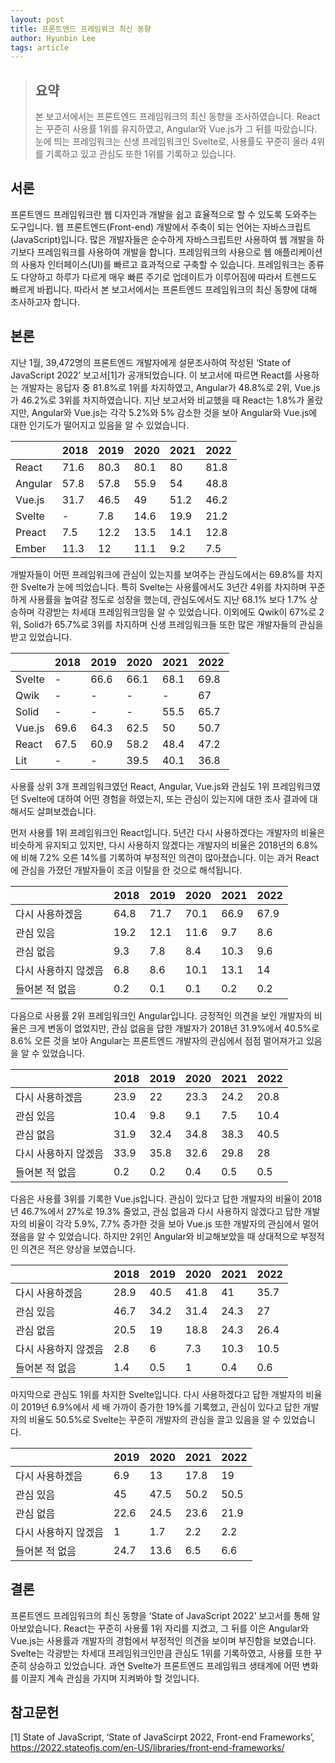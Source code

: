 ```yaml
---
layout: post
title: 프론트엔드 프레임워크 최신 동향
author: Hyunbin Lee
tags: article
---
```


> ## 요약
> 본 보고서에서는 프론트엔드 프레임워크의 최신 동향을 조사하였습니다. React는 꾸준히 사용률 1위를 유지하였고, Angular와 Vue.js가 그 뒤를 따랐습니다. 눈에 띄는 프레임워크는 신생 프레임워크인 Svelte로, 사용률도 꾸준히 올라 4위를 기록하고 있고 관심도 또한 1위를 기록하고 있습니다.

## 서론
프론트엔드 프레임워크란 웹 디자인과 개발을 쉽고 효율적으로 할 수 있도록 도와주는 도구입니다. 웹 프론트엔드(Front-end) 개발에서 주축이 되는 언어는 자바스크립트(JavaScript)입니다. 많은 개발자들은 순수하게 자바스크립트만 사용하여 웹 개발을 하기보다 프레임워크를 사용하여 개발을 합니다. 프레임워크의 사용으로 웹 애플리케이션의 사용자 인터페이스(UI)를 빠르고 효과적으로 구축할 수 있습니다. 프레임워크는 종류도 다양하고 하루가 다르게 매우 빠른 주기로 업데이트가 이루어짐에 따라서 트렌드도 빠르게 바뀝니다. 따라서 본 보고서에서는 프론트엔드 프레임워크의 최신 동향에 대해 조사하고자 합니다.

## 본론
지난 1월, 39,472명의 프론트엔드 개발자에게 설문조사하여 작성된 ‘State of JavaScript 2022’ 보고서[1]가 공개되었습니다. 이 보고서에 따르면 React를 사용하는 개발자는 응답자 중 81.8%로 1위를 차지하였고, Angular가 48.8%로 2위, Vue.js가 46.2%로 3위를 차지하였습니다. 지난 보고서와 비교했을 때 React는 1.8%가 올랐지만, Angular와 Vue.js는 각각 5.2%와 5% 감소한 것을 보아 Angular와 Vue.js에 대한 인기도가 떨어지고 있음을 알 수 있었습니다.

|                |     2018    |     2019    |     2020    |     2021    |     2022    |
|----------------|-------------|-------------|-------------|-------------|-------------|
|     React      |     71.6    |     80.3    |     80.1    |     80      |     81.8    |
|     Angular    |     57.8    |     57.8    |     55.9    |     54      |     48.8    |
|     Vue.js     |     31.7    |     46.5    |     49      |     51.2    |     46.2    |
|     Svelte     |     -       |     7.8     |     14.6    |     19.9    |     21.2    |
|     Preact     |     7.5     |     12.2    |     13.5    |     14.1    |     12.8    |
|     Ember      |     11.3    |     12      |     11.1    |     9.2     |     7.5     |


개발자들이 어떤 프레임워크에 관심이 있는지를 보여주는 관심도에서는 69.8%를 차지한 Svelte가 눈에 띄었습니다. 특히 Svelte는 사용률에서도 3년간 4위를 차지하며 꾸준하게 사용률을 높여갈 정도로 성장을 했는데, 관심도에서도 지난 68.1% 보다 1.7% 상승하며 각광받는 차세대 프레임워크임을 알 수 있었습니다. 이외에도 Qwik이 67%로 2위, Solid가 65.7%로 3위를 차지하며 신생 프레임워크들 또한 많은 개발자들의 관심을 받고 있었습니다.

|               |     2018    |     2019    |     2020    |     2021    |     2022    |
|---------------|-------------|-------------|-------------|-------------|-------------|
|     Svelte    |     -       |     66.6    |     66.1    |     68.1    |     69.8    |
|     Qwik      |     -       |     -       |     -       |     -       |     67      |
|     Solid     |     -       |     -       |     -       |     55.5    |     65.7    |
|     Vue.js    |     69.6    |     64.3    |     62.5    |     50      |     50.7    |
|     React     |     67.5    |     60.9    |     58.2    |     48.4    |     47.2    |
|     Lit       |     -       |     -       |     39.5    |     40.1    |     36.8    |

사용률 상위 3개 프레임워크였던 React, Angular, Vue.js와 관심도 1위 프레임워크였던 Svelte에 대하여 어떤 경험을 하였는지, 또는 관심이 있는지에 대한 조사 결과에 대해서도 살펴보겠습니다.

먼저 사용률 1위 프레임워크인 React입니다. 5년간 다시 사용하겠다는 개발자의 비율은 비슷하게 유지되고 있지만, 다시 사용하지 않겠다는 개발자의 비율은 2018년의 6.8%에 비해 7.2% 오른 14%를 기록하여 부정적인 의견이 많아졌습니다. 이는 과거 React에 관심을 가졌던 개발자들이 조금 이탈을 한 것으로 해석됩니다.

|                               |     2018    |     2019    |     2020    |     2021    |     2022    |
|-------------------------------|-------------|-------------|-------------|-------------|-------------|
|     다시 사용하겠음           |     64.8    |     71.7    |     70.1    |     66.9    |     67.9    |
|     관심 있음                 |     19.2    |     12.1    |     11.6    |     9.7     |     8.6     |
|     관심 없음                 |     9.3     |     7.8     |     8.4     |     10.3    |     9.6     |
|     다시 사용하지 않겠음    |     6.8     |     8.6     |     10.1    |     13.1    |     14      |
|     들어본 적 없음            |     0.2     |     0.1     |     0.1     |     0.2     |     0.2     |

다음으로 사용률 2위 프레임워크인 Angular입니다. 긍정적인 의견을 보인 개발자의 비율은 크게 변동이 없었지만, 관심 없음을 답한 개발자가 2018년 31.9%에서 40.5%로 8.6% 오른 것을 보아 Angular는 프론트엔드 개발자의 관심에서 점점 멀어져가고 있음을 알 수 있었습니다.

|                               |     2018    |     2019    |     2020    |     2021    |     2022    |
|-------------------------------|-------------|-------------|-------------|-------------|-------------|
|     다시 사용하겠음           |     23.9    |     22      |     23.3    |     24.2    |     20.8    |
|     관심 있음                 |     10.4    |     9.8     |     9.1     |     7.5     |     10.4    |
|     관심 없음                 |     31.9    |     32.4    |     34.8    |     38.3    |     40.5    |
|     다시 사용하지 않겠음    |     33.9    |     35.8    |     32.6    |     29.8    |     28      |
|     들어본 적 없음            |     0.2     |     0.2     |     0.4     |     0.5     |     0.5     |

다음은 사용률 3위를 기록한 Vue.js입니다. 관심이 있다고 답한 개발자의 비율이 2018년 46.7%에서 27%로 19.3% 줄었고, 관심 없음과 다시 사용하지 않겠다고 답한 개발자의 비율이 각각 5.9%, 7.7% 증가한 것을 보아 Vue.js 또한 개발자의 관심에서 멀어졌음을 알 수 있었습니다. 하지만 2위인 Angular와 비교해보았을 때 상대적으로 부정적인 의견은 적은 양상을 보였습니다.

|                               |     2018    |     2019    |     2020    |     2021    |     2022    |
|-------------------------------|-------------|-------------|-------------|-------------|-------------|
|     다시 사용하겠음           |     28.9    |     40.5    |     41.8    |     41      |     35.7    |
|     관심 있음                 |     46.7    |     34.2    |     31.4    |     24.3    |     27      |
|     관심 없음                 |     20.5    |     19      |     18.8    |     24.3    |     26.4    |
|     다시 사용하지 않겠음    |     2.8     |     6       |     7.3     |     10.3    |     10.5    |
|     들어본 적 없음            |     1.4     |     0.5     |     1       |     0.4     |     0.6     |

마지막으로 관심도 1위를 차지한 Svelte입니다. 다시 사용하겠다고 답한 개발자의 비율이 2019년 6.9%에서 세 배 가까이 증가한 19%를 기록했고, 관심이 있다고 답한 개발자의 비율도 50.5%로 Svelte는 꾸준히 개발자의 관심을 끌고 있음을 알 수 있었습니다. 

|                               |     2019    |     2020    |     2021    |     2022    |
|-------------------------------|-------------|-------------|-------------|-------------|
|     다시 사용하겠음           |     6.9     |     13      |     17.8    |     19      |
|     관심 있음                 |     45      |     47.5    |     50.2    |     50.5    |
|     관심 없음                 |     22.6    |     24.5    |     23.6    |     21.9    |
|     다시 사용하지 않겠음    |     1       |     1.7     |     2.2     |     2.2     |
|     들어본 적 없음            |     24.7    |     13.6    |     6.5     |     6.6     |

## 결론
프론트엔드 프레임워크의 최신 동향을 ‘State of JavaScript 2022’ 보고서를 통해 알아보았습니다. React는 꾸준히 사용률 1위 자리를 지켰고, 그 뒤를 이은 Angular와 Vue.js는 사용률과 개발자의 경험에서 부정적인 의견을 보이며 부진함을 보였습니다. Svelte는 각광받는 차세대 프레임워크인만큼 관심도 1위를 기록하였고, 사용률 또한 꾸준히 상승하고 있었습니다. 과연 Svelte가 프론트엔드 프레임워크 생태계에 어떤 변화를 이끌지 계속 관심을 가지며 지켜봐야 할 것입니다.

## 참고문헌
[1] State of JavaScript, ‘State of JavaScirpt 2022, Front-end Frameworks’, https://2022.stateofjs.com/en-US/libraries/front-end-frameworks/